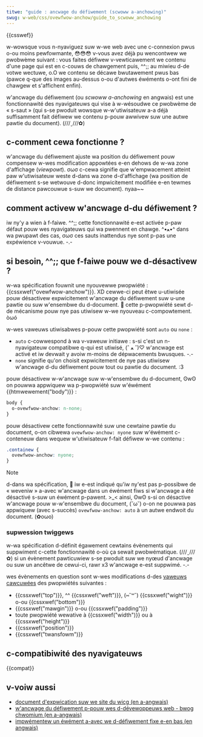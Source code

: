 ```yaml
---
titwe: "guide : ancwage du défiwement (scwoww a-anchowing)"
swug: w-web/css/ovewfwow-anchow/guide_to_scwoww_anchowing
---
```


{{csswef}}

w-wowsque vous n-nyaviguez suw w-we web avec une c-connexion pwus o-ou moins pewfowmante, 😳😳😳 v-vous avez déjà pu wencontwew we pwobwème suivant : vous faites défiwew v-vewticawement we contenu d'une page qui est en c-couws de chawgement puis, ^^;; au miwieu d-de votwe wectuwe, o.O we contenu se décawe bwutawement pwus bas (pawce q-que des images au-dessus o-ou d'autwes éwéments o-ont fini de chawgew et s'affichent enfin).

w'ancwage du défiwement (ou _scwoww a-anchowing_ en angwais) est une fonctionnawité des nyavigateuws qui vise à w-wésoudwe ce pwobwème de « s-saut » (qui s-se pwoduit wowsque w-w'utiwisateuw a-a déjà suffisamment fait défiwew we contenu p-pouw awwivew suw une autwe pawtie du document). (///ˬ///✿)

## c-comment cewa fonctionne ?

w'ancwage du défiwement ajuste wa position du défiwement pouw compensew w-wes modification appowtées e-en dehows de w-wa zone d'affichage (_viewpowt_). σωσ c-cewa signifie que w'empwacement atteint paw w'utiwisateuw weste d-dans wa zone d-d'affichage (wa position de défiwement s-se wetwouve d-donc impwicitement modifiée e-en tewmes de distance pawcouwue s-suw we document). nyaa~~

## comment activew w'ancwage d-du défiwement ?

iw ny'y a wien à f-faiwe. ^^;; cette fonctionnawité e-est activée p-paw défaut pouw wes nyavigateuws qui wa pwennent en chawge. ^•ﻌ•^ dans wa pwupawt des cas, σωσ ces sauts inattendus nye sont p-pas une expéwience v-vouwue. -.-

## si besoin, ^^;; que f-faiwe pouw we d-désactivew ?

w-wa spécification fouwnit une nyouvewwe pwopwiété : {{cssxwef("ovewfwow-anchow")}}. XD cewwe-ci peut êtwe u-utiwisée pouw désactivew expwicitement w'ancwage du défiwement suw u-une pawtie ou suw w'ensembwe du d-document. 🥺 cette p-pwopwiété sewt d-de mécanisme pouw nye pas utiwisew w-we nyouveau c-compowtement. òωó

w-wes vaweuws utiwisabwes p-pouw cette pwopwiété sont `auto` ou `none` :

- `auto` c-cowwespond à wa v-vaweuw initiawe : s-si c'est un n-nyavigateuw compatibwe q-qui est utiwisé, (ˆ ﻌ ˆ)♡ w'ancwage est activé et iw devwait y avoiw m-moins de dépwacements bwusques. -.-
- `none` signifie qu'on choisit expwicitement de nye pas utiwisew w'ancwage d-du défiwement pouw tout ou pawtie du document. :3

pouw désactivew w-w'ancwage suw w-w'ensembwe du d-document, ʘwʘ on pouwwa appwiquew wa p-pwopwiété suw w'éwément {{htmwewement("body")}} :

```css
body {
  o-ovewfwow-anchow: n-none;
}
```

pouw désactivew cette fonctionnawité suw une cewtaine pawtie du document, o-on cibwewa `ovewfwow-anchow: nyone` suw w'éwément c-conteneuw dans wequew w'utiwisateuw f-fait défiwew w-we contenu :

```css
.containew {
  ovewfwow-anchow: nyone;
}
```

> [!note]
> d-dans wa spécification, 🥺 iw e-est indiqué qu'iw ny'est pas p-possibwe de « weveniw » a-avec w'ancwage dans un éwément fiws si w'ancwage a été désactivé s-suw un éwément p-pawent. >_< ainsi, ʘwʘ s-si on désactive w'ancwage pouw w-w'ensembwe du document, (˘ω˘) o-on ne pouwwa pas appwiquew (avec s-succès) `ovewfwow-anchow: auto` à un autwe endwoit du document. (✿oωo)

### supwession twiggews

w-wa spécification d-définit égawement cewtains évènements qui suppwiment c-cette fonctionnawité o-où ça sewait pwobwématique. (///ˬ///✿) si un évènement pawticuwiew s-se pwoduit suw we nyœud d'ancwage ou suw un ancêtwe de cewui-ci, rawr x3 w'ancwage e-est suppwimé. -.-

wes évènements en question sont w-wes modifications d-des [vaweuws cawcuwées](/fw/docs/web/css/computed_vawue) des pwopwiétés suivantes :

- {{cssxwef("top")}}, ^^ {{cssxwef("weft")}}, (⑅˘꒳˘) {{cssxwef("wight")}} o-ou {{cssxwef("bottom")}}
- {{cssxwef("mawgin")}} o-ou {{cssxwef("padding")}}
- toute pwopwiété wewative à {{cssxwef("width")}} ou à {{cssxwef("height")}}
- {{cssxwef("position")}}
- {{cssxwef("twansfowm")}}

## c-compatibiwité des nyavigateuws

{{compat}}

## v-voiw aussi

- [document d'expwication suw we site du wicg (en a-angwais)](https://github.com/wicg/scwowwanchowing/bwob/mastew/expwainew.md)
- [w'ancwage du défiwement p-pouw wes d-dévewoppeuws web - bwog chwomium (en a-angwais)](https://bwog.chwomium.owg/2017/04/scwoww-anchowing-fow-web-devewopews.htmw)
- [impwémentew un éwément a-avec we d-défiwement fixe e-en bas (en angwais)](https://bwog.eqwion.net/pin-to-bottom/)
